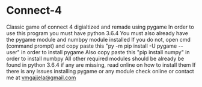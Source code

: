 # Connect-4
Classic game of connect 4 digialtized and remade using pygame
In order to use this program you must have python 3.6.4
You must also already have the pygame module and numbpy module installed
If you do not, open cmd (command prompt) and copy paste this "py -m pip install -U pygame --user" in order to install pygame
Also copy paste this "pip install numpy" in order to install numbpy 
All other required modules should be already be found in python 3.6.4 if any are missing, read online on how to install them
If there is any issues installing pygame or any module check online or contact me at vmgajjela@gmail.com
